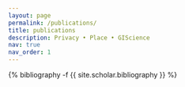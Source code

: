 ```yaml
---
layout: page
permalink: /publications/
title: publications
description: Privacy • Place • GIScience
nav: true
nav_order: 1
---
```

<!-- _pages/publications.md -->
<div class="publications">

{% bibliography -f {{ site.scholar.bibliography }} %}

</div>
